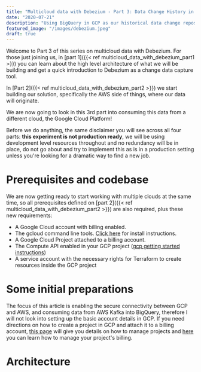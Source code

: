 ```yaml
---
title: "Multicloud data with Debezium - Part 3: Data Change History in BigQuery"
date: "2020-07-21"
description: "Using BigQuery in GCP as our historical data change repository"
featured_image: "/images/debezium.jpeg"
draft: true
---
```

Welcome to Part 3 of this series on multicloud data with Debezium. For those just joining us, in [part 1]({{< ref multicloud_data_with_debezium_part1 >}}) you can learn about the high level architecture of what we will be building and get a quick introduction to Debezium as a change data capture tool.

In [Part 2]({{< ref multicloud_data_with_debezium_part2 >}}) we start building our solution, specifically the AWS side of things, where our data will originate.

We are now going to look in this 3rd part into consuming this data from a different cloud, the Google Cloud Platform!

Before we do anything, the same disclaimer you will see across all four parts: **this experiment is not production ready**, we will be using development level resources throughout and no redundancy will be in place, do not go about and try to implement this as is in a production setting unless you're looking for a dramatic way to find a new job.

# Prerequisites and codebase

We are now getting ready to start working with multiple clouds at the same time, so all prerequisites defined on [part 2]({{< ref multicloud_data_with_debezium_part2 >}}) are also required, plus these new requirements:

* A Google Cloud account with billing enabled.
* The gcloud command line tools. [Click here](https://cloud.google.com/sdk/install) for install instructions.
* A Google Cloud Project attached to a billing account.
* The Compute API enabled in your GCP project ([gcp getting started instructions](https://cloud.google.com/apis/docs/getting-started))
* A service account with the necessary rights for Terraform to create resources inside the GCP project

# Some initial preparations

The focus of this article is enabling the secure connectivity between GCP and AWS, and consuming data from AWS Kafka into BigQuery, therefore I will not look into setting up the basic account details in GCP. If you need directions on how to create a project in GCP and attach it to a billing account, [this page](https://cloud.google.com/resource-manager/docs/creating-managing-projects) will give you details on how to manage projects and [here](https://cloud.google.com/billing/docs/how-to/modify-project) you can learn how to manage your project's billing.

# Architecture

